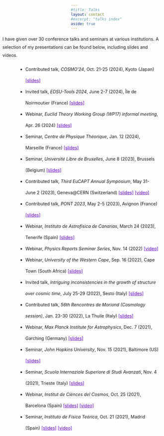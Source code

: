 ```yaml
---
#title: Talks
layout: contact
#excerpt: "talks index"
aside: true
---
```



<p style="line-height:26px; margin-left: -220px; margin-right: 220px;">
I have given over 30 conference talks and seminars at various institutions. A selection of my presentations can be found below, including slides and videos.
</p>

<ul style="line-height:36px; margin-left: -170px; margin-right: 220px;" >
  <li>Contributed talk, <em>COSMO'24</em>, Oct. 21-25 (2024), Kyoto (Japan) <a href="/assets/talks/Talk_COSMO24.pdf" style="color: #6600cc;"> [slides]</a>
  </li>

  <li> Invited talk, <em>EDSU-Tools 2024</em>, June 2-7 (2024), Île de Noirmoutier (France) <a href="/assets/talks/Talk_EDSU-Tools.pdf" style="color: #6600cc;"> [slides]</a>
  </li>

  <li> Webinar, <em>Euclid Theory Working Group (WP17) informal meeting</em>, Apr. 26 (2024) <a href="/assets/talks/Talk_Euclid_WP17.pdf" style="color: #6600cc;"> [slides]</a>
  </li>

  <li> Seminar, <em>Centre de Physique Théorique</em>, Jan. 12 (2024), Marseille (France) <a href="/assets/talks/Talk_CPT.pdf" style="color: #6600cc;"> [slides]</a>
  </li>

  <li> Seminar, <em>Université Libre de Bruxelles</em>, June 8 (2023), Brussels (Belgium) <a href="/assets/talks/Talk_ULB.pdf" style="color: #6600cc;"> [slides]</a>
  </li>

  <li> Contributed talk, <em>Third EuCAPT Annual Symposium</em>, May 31-June 2 (2023), Geneva@CERN (Switzerland) <a href="/assets/talks/Talk_EuCAPT.pdf" style="color: #6600cc;"> [slides]</a> <a href="https://cds.cern.ch/record/2860832" style="color: #6600cc;"> [video]</a>
  </li>

  <li> Contributed talk, <em>PONT 2023</em>, May 2-5 (2023), Avignon (France) <a href="/assets/talks/Talk_PONT.pdf" style="color: #6600cc;"> [slides]</a>
  </li>

  <li> Webinar, <em>Instituto de Astrofísica de Canarias</em>, March 24 (2023), Tenerife (Spain) <a href="/assets/talks/Talk_IAC.pdf" style="color: #6600cc;"> [slides]</a>
  </li>


  <li> Webinar, <em>Physics Reports Seminar Series</em>, Nov. 14 (2022) <a href="https://cassyni.com/events/YZp9s3poZZmqqV86HM2hoB" style="color: #6600cc;"> [video]</a>
  </li>


  <li> Webinar, <em>University of the Western Cape</em>, Sep. 16 (2022), Cape Town (South Africa) <a href="/assets/talks/Talk_UWC.pdf" style="color: #6600cc;"> [slides]</a>
  </li>

  <li> Invited talk, <em>Intriguing inconsistencies in the growth of structure over cosmic time</em>, July 25-29 (2022), Sesto (Italy) <a href="/assets/talks/Talk_Sesto.pdf" style="color: #6600cc;"> [slides]</a>
  </li>

  <li> Contributed talk, <em>56th Rencontres de Moriond (Cosmology session)</em>, Jan. 23-30 (2022), La Thuile (Italy) <a href="/assets/talks/Talk_Moriond.pdf" style="color: #6600cc;"> [slides]</a>
  </li>

  <li> Webinar, <em>Max Planck Institute for Astrophysics</em>, Dec. 7 (2021), Garching (Germany) <a href="/assets/talks/Talk_MPA.pdf" style="color: #6600cc;"> [slides]</a>
  </li>

  <li> Seminar, <em>John Hopkins University</em>, Nov. 15 (2021), Baltimore (US) <a href="/assets/talks/Talk_SISSA_Hopkins.pdf" style="color: #6600cc;"> [slides]</a>
  </li>

  <li> Seminar, <em>Scuola Internaziole Superiore di Studi Avanzati</em>, Nov. 4 (2021), Trieste (Italy) <a href="/assets/talks/Talk_SISSA_Hopkins.pdf" style="color: #6600cc;"> [slides]</a>
  </li>

  <li> Webinar, <em>Institut de Ciènces del Cosmos</em>, Oct. 25 (2021), Barcelona (Spain) <a href="/assets/talks/Talk_ICCUB.pdf" style="color: #6600cc;"> [slides]</a> <a href="https://www.youtube.com/watch?v=7gofu8MRvTY&t=1067s" style="color: #6600cc;"> [video]</a>
  </li>

  <li> Seminar, <em>Instituto de Física Teórica</em>, Oct. 21 (2021), Madrid (Spain) <a href="/assets/talks/Talk_IFT.pdf" style="color: #6600cc;"> [slides]</a> <a href="https://www.youtube.com/watch?v=T1bihFjbgUY&t=1s" style="color: #6600cc;"> [video]</a>
  </li>


</ul>
